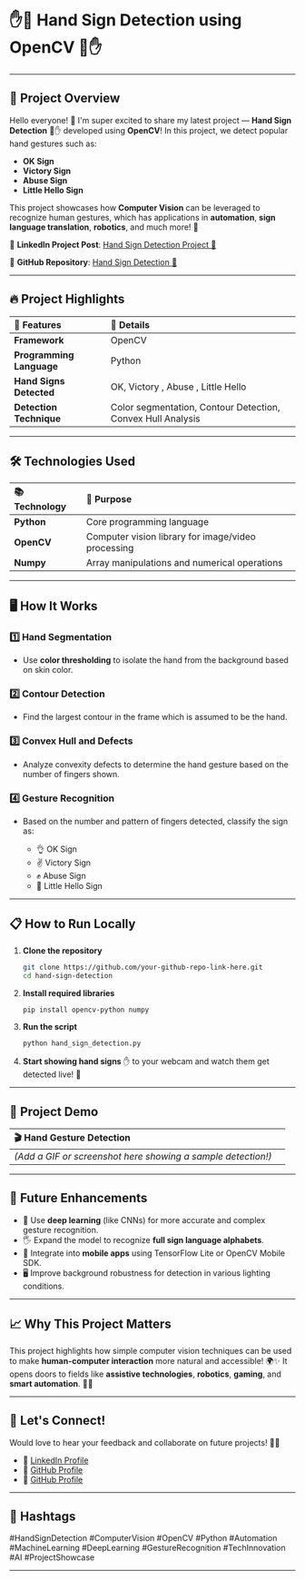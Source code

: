 

# ✋🤚 Hand Sign Detection using OpenCV 🤚✋

---

## 🌟 Project Overview

Hello everyone! 👋
I'm super excited to share my latest project — **Hand Sign Detection** 🤖✋ developed using **OpenCV**!
In this project, we detect popular hand gestures such as:

* **OK Sign**
* **Victory Sign**
* **Abuse Sign**
* **Little Hello Sign**

This project showcases how **Computer Vision** can be leveraged to recognize human gestures, which has applications in **automation**, **sign language translation**, **robotics**, and much more! 🚀

🔗 **LinkedIn Project Post**: [Hand Sign Detection Project 🌟](https://www.linkedin.com/posts/anurag-raj-770b6524a_uipath-celonis-activity-7097659609431052289-jdE1?utm_source=share&utm_medium=member_desktop&rcm=ACoAAD3AcAQBbDZknKOXA3z1RQH_Xu2ftPQQWKI)

🔗 **GitHub Repository**: [Hand Sign Detection 📂](https://github.com/Anurag-raj03/HAND-SIGN-DETECTION)

---

## 🔥 Project Highlights

| 🔹 Features              | 🔹 Details                                                  |
| :----------------------- | :---------------------------------------------------------- |
| **Framework**            | OpenCV                                                      |
| **Programming Language** | Python                                                      |
| **Hand Signs Detected**  | OK, Victory , Abuse , Little Hello                          |
| **Detection Technique**  | Color segmentation, Contour Detection, Convex Hull Analysis |

---

## 🛠️ Technologies Used

| 📚 Technology | 🚀 Purpose                                         |
| :------------ | :------------------------------------------------- |
| **Python**    | Core programming language                          |
| **OpenCV**    | Computer vision library for image/video processing |
| **Numpy**     | Array manipulations and numerical operations       |

---

## 🖥️ How It Works

### 1️⃣ Hand Segmentation

* Use **color thresholding** to isolate the hand from the background based on skin color.

### 2️⃣ Contour Detection

* Find the largest contour in the frame which is assumed to be the hand.

### 3️⃣ Convex Hull and Defects

* Analyze convexity defects to determine the hand gesture based on the number of fingers shown.

### 4️⃣ Gesture Recognition

* Based on the number and pattern of fingers detected, classify the sign as:

  * 👌 OK Sign
  * ✌️ Victory Sign
  * ✊ Abuse Sign
  * 👋 Little Hello Sign

---

## 📋 How to Run Locally

1. **Clone the repository**

   ```bash
   git clone https://github.com/your-github-repo-link-here.git
   cd hand-sign-detection
   ```

2. **Install required libraries**

   ```bash
   pip install opencv-python numpy
   ```

3. **Run the script**

   ```bash
   python hand_sign_detection.py
   ```

4. **Start showing hand signs** ✋ to your webcam and watch them get detected live! 🎥

---

## 🎥 Project Demo

| 🎬 Hand Gesture Detection                                    |    |
| :----------------------------------------------------------- | :- |
| *(Add a GIF or screenshot here showing a sample detection!)* |    |

---

## 🚀 Future Enhancements

* 🧠 Use **deep learning** (like CNNs) for more accurate and complex gesture recognition.
* 🖐️ Expand the model to recognize **full sign language alphabets**.
* 📲 Integrate into **mobile apps** using TensorFlow Lite or OpenCV Mobile SDK.
* 🖥️ Improve background robustness for detection in various lighting conditions.

---

## 📈 Why This Project Matters

This project highlights how simple computer vision techniques can be used to make **human-computer interaction** more natural and accessible! 🌍✨
It opens doors to fields like **assistive technologies**, **robotics**, **gaming**, and **smart automation**. 🤖💬

---

## 🤝 Let's Connect!

Would love to hear your feedback and collaborate on future projects! 🚀✨

* 🔗 [LinkedIn Profile](https://www.linkedin.com/in/anurag-raj-770b6524a/)
* 🐙 [GitHub Profile](https://github.com/Anurag-raj03)
* 🐙 [GitHub Profile](https://www.kaggle.com/anuragraj03/code)

---

## 📌 Hashtags

\#HandSignDetection #ComputerVision #OpenCV #Python #Automation #MachineLearning #DeepLearning #GestureRecognition #TechInnovation #AI #ProjectShowcase

---


